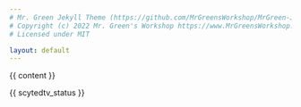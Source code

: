 ```yaml
---
# Mr. Green Jekyll Theme (https://github.com/MrGreensWorkshop/MrGreen-JekyllTheme)
# Copyright (c) 2022 Mr. Green's Workshop https://www.MrGreensWorkshop.com
# Licensed under MIT

layout: default
---
```

<div class="multipurpose-container">
  <div class="markdown-style">
    {{ content }}
  </div>
</div>

{{ scytedtv_status }}